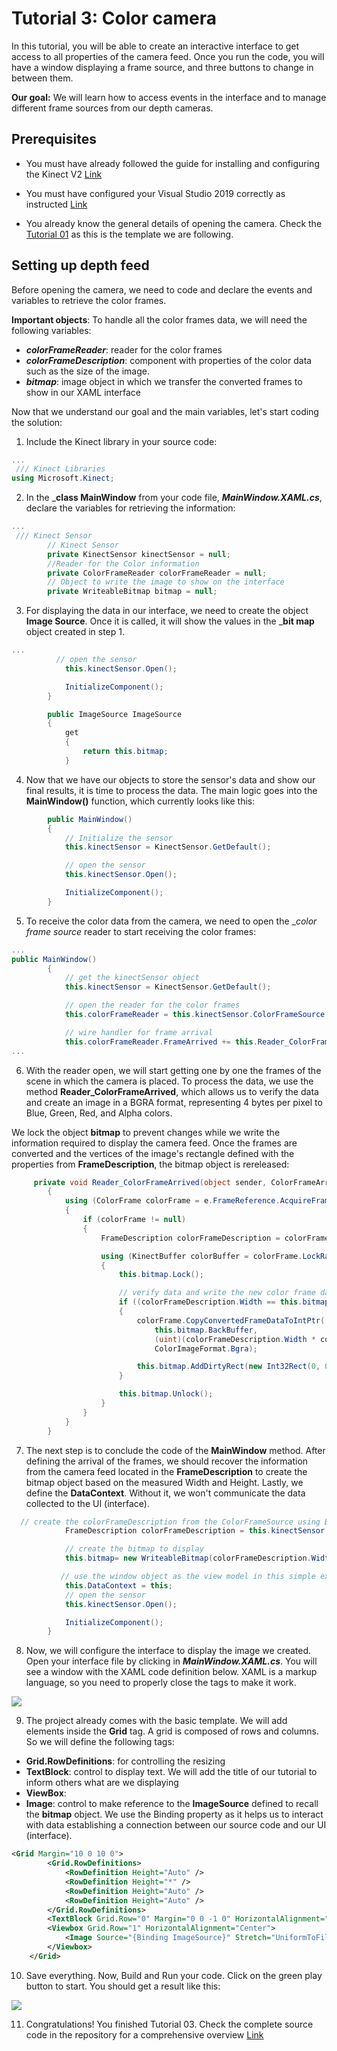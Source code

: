# Tutorial 3: Color camera

In this tutorial, you will be able to create an interactive interface to get access to all properties of the camera feed. Once you run the code, you will have a window displaying a frame source, and three buttons to change in between them.

__Our goal:__ We will learn how to access events in the interface and to manage different frame sources from our depth cameras. 

## Prerequisites

* You must have already followed the guide for installing and configuring the Kinect V2 [Link](https://github.com/violetasdev/bodytrackingdepth_course/wiki/Kinect-V2)

* You must have configured your Visual Studio 2019 correctly as instructed [Link](https://github.com/violetasdev/bodytrackingdepth_course/blob/master/KinectV2/docs/visualStudio2019_doc.md)

* You already know the general details of opening the camera. Check the [Tutorial 01](https://github.com/violetasdev/bodytrackingdepth_course/blob/master/KinectV2/docs/kinectTutorial01_doc.md) as this is the template we are following.

## Setting up depth feed

Before opening the camera, we need to code and declare the events and variables to retrieve the color frames.

__Important objects__: To handle all the color frames data, we will need the following variables:

- ___colorFrameReader___: reader for the color frames
- ___colorFrameDescription___: component with properties of the color data such as the size of the image.
- ___bitmap___: image object in which we transfer the converted frames to show in our XAML interface


Now that we understand our goal and the main variables, let's start coding the solution:

1. Include the Kinect library in your source code:

```C#
...  
 /// Kinect Libraries
using Microsoft.Kinect;
```

2. In the ___class MainWindow__ from your code file, ___MainWindow.XAML.cs___, declare the variables for retrieving the information:

```C#
... 
 /// Kinect Sensor
        // Kinect Sensor
        private KinectSensor kinectSensor = null;
        //Reader for the Color information
        private ColorFrameReader colorFrameReader = null;
        // Object to write the image to show on the interface
        private WriteableBitmap bitmap = null;
```

3. For displaying the data in our interface, we need to create the object __Image Source__. Once it is called, it will show the values in the ___bit map__ object created in step 1.

```C#
...
          // open the sensor
            this.kinectSensor.Open();

            InitializeComponent();
        }

        public ImageSource ImageSource
        {
            get
            {
                return this.bitmap;
            }
```

4. Now that we have our objects to store the sensor's data and show our final results, it is time to process the data. The main logic goes into the __MainWindow()__ function, which currently looks like this:

```C#
        public MainWindow()
        {
            // Initialize the sensor
            this.kinectSensor = KinectSensor.GetDefault();

            // open the sensor
            this.kinectSensor.Open();

            InitializeComponent();
        }
```

5. To receive the color data from the camera, we need to open the __color frame source_ reader to start receiving the color frames:

```C#
...
public MainWindow()
        {
            // get the kinectSensor object
            this.kinectSensor = KinectSensor.GetDefault();

            // open the reader for the color frames
            this.colorFrameReader = this.kinectSensor.ColorFrameSource.OpenReader();

            // wire handler for frame arrival
            this.colorFrameReader.FrameArrived += this.Reader_ColorFrameArrived;
...

```

6.  With the reader open, we will start getting one by one the frames of the scene in which the camera is placed. To process the data, we use the method __Reader_ColorFrameArrived__, which allows us to verify the data and create an image in a BGRA format, representing 4 bytes per pixel to Blue, Green, Red, and Alpha colors.

We lock the object __bitmap__ to prevent changes while we write the information required to display the camera feed. Once the frames are converted and the vertices of the image's rectangle defined with the properties from __FrameDescription__, the bitmap object is rereleased:

```C#
     private void Reader_ColorFrameArrived(object sender, ColorFrameArrivedEventArgs e)
        {
            using (ColorFrame colorFrame = e.FrameReference.AcquireFrame())
            {
                if (colorFrame != null)
                {
                    FrameDescription colorFrameDescription = colorFrame.FrameDescription;

                    using (KinectBuffer colorBuffer = colorFrame.LockRawImageBuffer())
                    {
                        this.bitmap.Lock();

                        // verify data and write the new color frame data to the display bitmap
                        if ((colorFrameDescription.Width == this.bitmap.PixelWidth) && (colorFrameDescription.Height == this.bitmap.PixelHeight))
                        {
                            colorFrame.CopyConvertedFrameDataToIntPtr(
                                this.bitmap.BackBuffer,
                                (uint)(colorFrameDescription.Width * colorFrameDescription.Height * 4),
                                ColorImageFormat.Bgra);

                            this.bitmap.AddDirtyRect(new Int32Rect(0, 0, this.bitmap.PixelWidth, this.bitmap.PixelHeight));
                        }

                        this.bitmap.Unlock();
                    }
                }
            }
        }
```

7. The next step is to conclude the code of the __MainWindow__ method. After defining the arrival of the frames, we should recover the information from the camera feed located in the __FrameDescription__ to create the bitmap object based on the measured Width and Height. Lastly, we define the __DataContext__. Without it, we won't communicate the data collected to the UI (interface). 

```C#
  // create the colorFrameDescription from the ColorFrameSource using Bgra format
            FrameDescription colorFrameDescription = this.kinectSensor.ColorFrameSource.CreateFrameDescription(ColorImageFormat.Bgra);

            // create the bitmap to display
            this.bitmap= new WriteableBitmap(colorFrameDescription.Width, colorFrameDescription.Height, 96.0, 96.0, PixelFormats.Bgr32, null);

           // use the window object as the view model in this simple example
            this.DataContext = this;
            // open the sensor
            this.kinectSensor.Open();

            InitializeComponent();
        }
```

8. Now, we will configure the interface to display the image we created. Open your interface file by clicking in ___MainWindow.XAML.cs___. You will see a window with the XAML code definition below. XAML is a markup language, so you need to properly close the tags to make it work. 

<img src="images/03/03_xaml.png" >

9. The project already comes with the basic template. We will add elements inside the __Grid__ tag. A grid is composed of rows and columns. So we will define the following tags:

* __Grid.RowDefinitions__: for controlling the resizing
* __TextBlock__: control to display text. We will add the title of our tutorial to inform others what are we displaying
* __ViewBox__: 
* __Image__: control to make reference to the __ImageSource__ defined to recall the __bitmap__ object. We use the Binding property as it helps us to interact with data establishing a connection between our source code and our UI (interface). 

```XML
<Grid Margin="10 0 10 0">
        <Grid.RowDefinitions>
            <RowDefinition Height="Auto" />
            <RowDefinition Height="*" />
            <RowDefinition Height="Auto" />
            <RowDefinition Height="Auto" />
        </Grid.RowDefinitions>
        <TextBlock Grid.Row="0" Margin="0 0 -1 0" HorizontalAlignment="Left" VerticalAlignment="Bottom" FontFamily="Segoe UI" FontSize="18">Tutorial 03: Color Camera</TextBlock>
        <Viewbox Grid.Row="1" HorizontalAlignment="Center">
            <Image Source="{Binding ImageSource}" Stretch="UniformToFill" />
        </Viewbox>
    </Grid>
```


10. Save everything. Now, Build and Run your code. Click on the green play button to start. You should get a result like this:

<img src="images/03/03_results.png" >

11. Congratulations! You finished Tutorial 03. Check the complete source code in the repository for a comprehensive overview [Link](https://github.com/violetasdev/bodytrackingdepth_course/tree/master/KinectV2/kinectTutorial03)